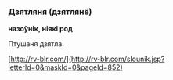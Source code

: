 ### Дзятляня (дзятлянё)
**назоўнік, ніякі род**

Птушаня дзятла.

<a rel="author">[http://rv-blr.com/](http://rv-blr.com/slounik.jsp?letterId=0&maskId=0&pageId=852)</a>
